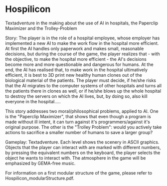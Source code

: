 # Hospilicon
Textadventure in the making about the use of AI in hospitals, the Paperclip Maximizer and the Trolley-Problem

Story:
The player is in the role of a hospital employee, whose employer has implemented a new AI to make the work flow in the hospital more efficient. At first the AI handles only paperwork and makes small, reasonable decisions, but during the course of the game, the player realizes that - with the objective, to make the hospital more efficient - the AI's decisions become more and more questionable and dangerous for humans.
At the end, the AI has realised that, to make work in the hospital ultimatively efficient, it is best to 3D print new healthy human clones out of the biological material of the patients. The player must decide, if he/she risks that the AI migrates to the computer systems of other hospitals and turns all the patients there in clones as well, or if he/she blows up the whole hospital to destroy the servers on which the AI lives, but, by doing so, also kill everyone in the hospital.....

This story addresses two moral/philosophical problems, applied to AI.
One is the "Paperclip Maximizer", that shows that even though a program is made without ill intent, it can turn against it's programmers/against it's original purpose.
The other is the "Trolley Problem": would you actively take actions to sacrifice a smaller number of humans to save a larger group?

Gameplay:
Textadventure. Each level shows the scenery in ASCII graphics. Objects that the player can interact with are marked with different numbers, by pressing the equivalent numbers on the keyboard, the player selects the object he wants to interact with. The atmosphere in the game will be emphasized by GEMA-free music.

For information on a first modular structure of the game, please refer to Hospilicon_modularStructure.pdf.

